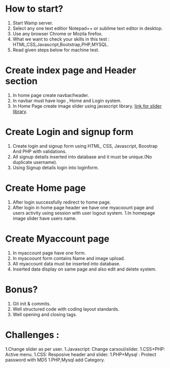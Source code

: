 # How to start? 

1. Start Wamp server.
1. Select any one text editior Notepad++ or sublime text editor in desktop.
1. Use any browser Chrome or Mozila firefox.
1. What we want to check your skills in this test : HTML,CSS,Javascript,Bootstrap,PHP,MYSQL.
1. Read given steps below for machine test.



# Create index page and Header section

1. In home page create navbar/header.
1. In navbar must have logo , Home and Login system.
1. In Home Page create image slider using javascript library. [link for slider library](https://swiperjs.com/demos/).


# Create Login and signup form

1. Create login and signup form using HTML, CSS, Javascript, Boostrap And PHP with validations.
1. All signup details inserted into database and it must be unique.(No duplicate username).
1. Using Signup details login into loginform.


# Create Home page

1. After login successfully redirect to home page.
1. After login in home page header we have one myacoount page and users activity using session with user logout system.
1.In homepage image slider have users name.


# Create Myaccount page

1. In myaccount page have one form.
1. In myacoount form contains Name and image upload.
1. All myaccount data must be inserted into database.
1. Inserted data display on same page and also edit and delete system.


# Bonus? 
1. Git init & commits.
1. Well structured code with coding layout standards.
1. Well opening and closing tags.

# Challenges :
1.Change slider as per user.
1.Javascript: Change carsoul/slider.
1.CSS+PHP: Active menu.
1.CSS: Resposive header and slider.
1.PHP+Mysql : Protect password with MD5
1.PHP,Mysql add Category.
